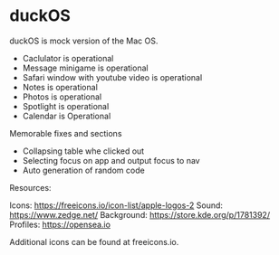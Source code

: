 # duckOS
duckOS is mock version of the Mac OS.

- Caclulator is operational
- Message minigame is operational
- Safari window with youtube video is operational
- Notes is operational
- Photos is operational
- Spotlight is operational
- Calendar is Operational

Memorable fixes and sections

- Collapsing table whe clicked out
- Selecting focus on app and output focus to nav
- Auto generation of random code


Resources:

Icons: https://freeicons.io/icon-list/apple-logos-2
Sound: https://www.zedge.net/
Background: https://store.kde.org/p/1781392/
Profiles: https://opensea.io

Additional icons can be found at freeicons.io.
